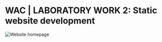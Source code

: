# WAC | LABORATORY WORK 2: Static website development

![Website homepage](https://i.imgur.com/WhPaCkh.png)
